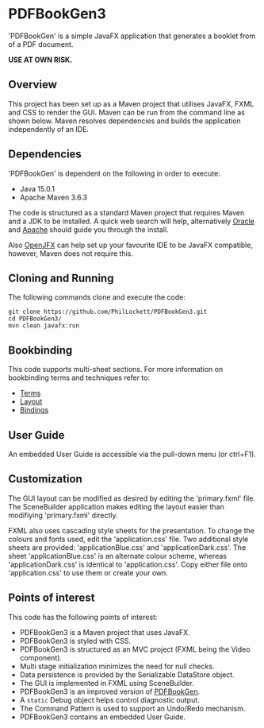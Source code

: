 # PDFBookGen3
'PDFBookGen' is a simple JavaFX application that generates a booklet from of a 
PDF document.

**USE AT OWN RISK.**

## Overview
This project has been set up as a Maven project that utilises JavaFX, FXML and 
CSS to render the GUI. 
Maven can be run from the command line as shown below.
Maven resolves dependencies and builds the application independently of an IDE.

## Dependencies
'PDFBookGen' is dependent on the following in order to execute:

  * Java 15.0.1
  * Apache Maven 3.6.3

The code is structured as a standard Maven project that requires Maven and a 
JDK to be installed. 
A quick web search will help, alternatively
[Oracle](https://www.java.com/en/download/) and 
[Apache](https://maven.apache.org/install.html) should guide you through the
install.

Also [OpenJFX](https://openjfx.io/openjfx-docs/) can help set up your 
favourite IDE to be JavaFX compatible, however, Maven does not require this.

## Cloning and Running
The following commands clone and execute the code:

	git clone https://github.com/PhilLockett/PDFBookGen3.git
	cd PDFBookGen3/
	mvn clean javafx:run

## Bookbinding
This code supports multi-sheet sections. For more information on bookbinding 
terms and techniques refer to:
 * [Terms](https://en.wikipedia.org/wiki/Bookbinding#Terms_and_techniques)
 * [Layout](https://www.formaxprinting.com/blog/2016/11/booklet-layout-how-to-arrange-the-pages-of-a-saddle-stitched-booklet/)
 * [Bindings](https://www.studentbookbinding.co.uk/blog/how-to-set-up-pagination-section-sewn-bindings)


## User Guide
An embedded User Guide is accessible via the pull-down menu (or ctrl+F1).

## Customization
The GUI layout can be modified as desired by editing the 'primary.fxml' file. 
The SceneBuilder application makes editing the layout easier than modifiying 
'primary.fxml' directly.

FXML also uses cascading style sheets for the presentation. 
To change the colours and fonts used, edit the 'application.css' file.
Two additional style sheets are provided: 'applicationBlue.css' and 
'applicationDark.css'.
The sheet 'applicationBlue.css' is an alternate colour scheme, whereas 
'applicationDark.css' is identical to 'application.css'.
Copy either file onto 'application.css' to use them or create your own.

## Points of interest
This code has the following points of interest:

  * PDFBookGen3 is a Maven project that uses JavaFX.
  * PDFBookGen3 is styled with CSS.
  * PDFBookGen3 is structured as an MVC project (FXML being the Video component).
  * Multi stage initialization minimizes the need for null checks. 
  * Data persistence is provided by the Serializable DataStore object.
  * The GUI is implemented in FXML using SceneBuilder.
  * PDFBookGen3 is an improved version of [PDFBookGen](https://github.com/PhilLockett/PDFBookGen).
  * A `static` Debug object helps control diagnostic output.
  * The Command Pattern is used to support an Undo/Redo mechanism.
  * PDFBookGen3 contains an embedded User Guide.
